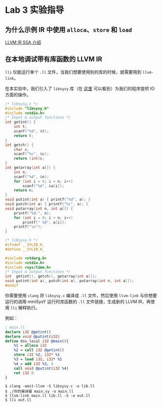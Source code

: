 # Lab 3 实验指导

## 为什么示例 IR 中使用 `alloca`、`store` 和 `load`

[LLVM IR SSA 介绍](../pre/llvm_ir_ssa.md)

## 在本地调试带有库函数的 LLVM IR

`lli` 仅能运行单个 `.ll` 文件，当我们想要使用别的库的时候，就需要用到 `llvm-link`。

在本实验中，我们引入了 `libsysy` 库（在 [这里](https://github.com/BUAA-SE-Compiling/miniSysY-tutorial/blob/master/files/libsysy.zip) 可以看到）为我们的程序提供 IO 方面的操作。

```c
/* libsysy.c */
#include "libsysy.h"
#include <stdio.h>
/* Input & output functions */
int getint() {
    int t;
    scanf("%d", &t);
    return t;
}
int getch() {
    char c;
    scanf("%c", &c);
    return (int)c;
}
int getarray(int a[]) {
    int n;
    scanf("%d", &n);
    for (int i = 0; i < n; i++)
        scanf("%d", &a[i]);
    return n;
}
void putint(int a) { printf("%d", a); }
void putch(int a) { printf("%c", a); }
void putarray(int n, int a[]) {
    printf("%d:", n);
    for (int i = 0; i < n; i++)
        printf(" %d", a[i]);
    printf("\n");
}
```

```c
/* libsysy.h */
#ifndef __SYLIB_H_
#define __SYLIB_H_

#include <stdarg.h>
#include <stdio.h>
#include <sys/time.h>
/* Input & output functions */
int  getint(), getch(), getarray(int a[]);
void putint(int a), putch(int a), putarray(int n, int a[]);
#endif
```

你需要使用 `clang` 将 `libsysy.c` 编译成 `.ll` 文件，然后使用 `llvm-link` 与你想要运行的调用 miniSysY 运行时库函数的 `.ll` 文件链接，生成新的 LLVM IR，再使用 `lli` 解释执行。

例如：

```llvm
; main.ll
declare i32 @getint()
declare void @putint(i32)
define dso_local i32 @main(){
    %1 = alloca i32
    %2 = call i32 @getint()
    store i32 %2, i32* %1
    %3 = load i32, i32* %1
    %4 = add i32 %3, 4
    call void @putint(i32 %4)
    ret i32 0
}
```

```shell
$ clang -emit-llvm -S libsysy.c -o lib.ll
$ ./你的编译器 main.sy -o main.ll
$ llvm-link main.ll lib.ll -S -o out.ll
$ lli out.ll
```
